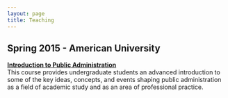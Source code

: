 ```yaml
---
layout: page
title: Teaching
---
```


## Spring 2015 - American University ##
[**Introduction to Public Administration**](http://www.chrisbirdsall.com/syllabus_puad-343.pdf)  
This course provides undergraduate students an advanced introduction to some of the key ideas, concepts, and events shaping public administration as a field of academic study and as an area of professional practice. 

